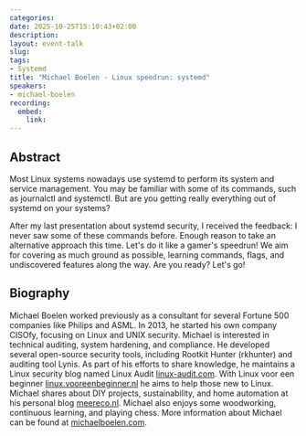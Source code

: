 ```yaml
---
categories:
date: 2025-10-25T15:10:43+02:00
description:
layout: event-talk
slug:
tags:
- Systemd
title: "Michael Boelen - Linux speedrun: systemd"
speakers:
- michael-boelen
recording:
  embed:
    link: 
---
```


## Abstract

Most Linux systems nowadays use systemd to perform its system and service management. You may be familiar with some of its commands, such as journalctl and systemctl. But are you getting really everything out of systemd on your systems?

After my last presentation about systemd security, I received the feedback: I never saw some of these commands before. Enough reason to take an alternative approach this time. Let's do it like a gamer's speedrun! We aim for covering as much ground as possible, learning commands, flags, and undiscovered features along the way. Are you ready? Let's go!

## Biography

Michael Boelen worked previously as a consultant for several Fortune 500 companies like Philips and ASML. In 2013, he started his own company CISOfy, focusing on Linux and UNIX security. Michael is interested in technical auditing, system hardening, and compliance. He developed several open-source security tools, including Rootkit Hunter (rkhunter) and auditing tool Lynis. As part of his efforts to share knowledge, he maintains a Linux security blog named Linux Audit [linux-audit.com](https://linux-audit.com). With Linux voor een beginner [linux.vooreenbeginner.nl](https://linux.vooreenbeginner.nl) he aims to help those new to Linux. Michael shares about DIY projects, sustainability, and home automation at his personal blog [meereco.nl](https://meereco.nl). Michael also enjoys some woodworking, continuous learning, and playing chess. More information about Michael can be found at [michaelboelen.com](https://michaelboelen.com).